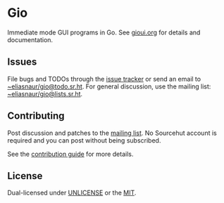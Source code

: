 # Gio

Immediate mode GUI programs in Go. See [gioui.org](https://gioui.org)
for details and documentation.

## Issues

File bugs and TODOs through the [issue tracker](https://todo.sr.ht/~eliasnaur/gio) or send an email
to [~eliasnaur/gio@todo.sr.ht](mailto:~eliasnaur/gio@todo.sr.ht). For general discussion, use the
mailing list: [~eliasnaur/gio@lists.sr.ht](mailto:~eliasnaur/gio@lists.sr.ht).

## Contributing

Post discussion and patches to the [mailing list](https://lists.sr.ht/~eliasnaur/gio). No Sourcehut
account is required and you can post without being subscribed.

See the [contribution guide](https://gioui.org/doc/contribute) for more details.


## License

Dual-licensed under [UNLICENSE](https://unlicense.org) or the [MIT](https://spdx.org/licenses/MIT.html).

